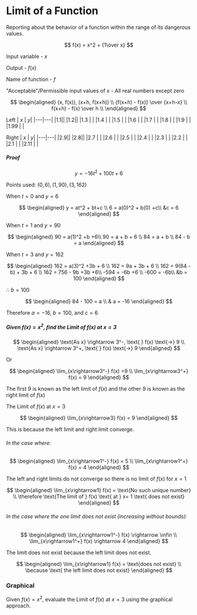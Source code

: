 # Limit of a Function

Reporting about the behavior of a function within the range of its dangerous values.

$$
f(x) = x^2 + {1\over x}
$$

Input variable - $x$

Output - $f(x)$

Name of function - $f$

"Acceptable"/Permissible input values of x - All real numbers except zero

$$
\begin{aligned}
(x, f(x)), (x+h, f(x+h)) \\
{f(x+h) - f(x)} \over {x+h-x} \\
f(x+h) - f(x) \over h \\
\end{aligned}
$$

Left
| $x$ | $y$|
|---|---|
|1.1||
|1.2||
|1.3 | |
|1.4 | |
|1.5 | |
|1.6 | |
|1.7 | |
|1.8 | |
|1.9 | |
|1.99 | |

Right
| $x$ | $y$|
|---|---|
|2.9||
|2.8||
|2.7 | |
|2.6 | |
|2.5 | |
|2.4 | |
|2.3 | |
|2.2 | |
|2.1 | |
|2.11 | |

##### Proof

$$
y= -16t^2+100t+6
$$

Points used:
$(0,6),(1, 90),(3, 162)$

When $t=0$ and $y=6$

$$
\begin{aligned}
y = at^2 + bt+c \\
6 = a(0)^2 + b(0) +c\\
&c = 6
\end{aligned}
$$

When $t=1$ and $y=90$

$$
\begin{aligned}
90 = a(1)^2 +b +6\\
90 = a + b + 6 \\
84 = a + b \\
84 - b = a
\end{aligned}
$$

When $t=3$ and $y=162$

$$
\begin{aligned}
162 = a(3)^2 +3b + 6 \\
162 = 9a + 3b + 6 \\
162 = 9(84 - b) + 3b + 6 \\
162 = 756 - 9b +3b +6\\
-594 = -6b +6 \\
-600 = -6b\\
&b = 100
\end{aligned}
$$

$\therefore$ $b = 100$

$$
\begin{aligned}
84 - 100 = a \\
& a = -16
\end{aligned}
$$

Therefore $a=-16$, $b=100$, and $c=6$

##### Given $f(x) = x^2$, find the Limit of $f(x)$ at $x=3$

$$
\begin{aligned}
\text{As x} \rightarrow 3^-, \text{ } f(x) \text{->} 9 \\
\text{As x} \rightarrow 3^+, \text{ } f(x) \text{->} 9
\end{aligned}
$$

Or

$$
\begin{aligned}
\lim_{x\rightarrow3^-} f(x) =9 \\
\lim_{x\rightarrow3^+} f(x) = 9
\end{aligned}
$$

The first $9$ is known as the left limit of $f(x)$ and the other $9$ is known as the right limit of $f(x)$

The Limit of $f(x)$ at $x=3$

$$
\begin{aligned}
\lim_{x\rightarrow3} f(x) = 9
\end{aligned}
$$

This is because the left limit and right limit converge.

###### In the case where:

$$
\begin{aligned}
\lim_{x\rightarrow1^-} f(x) = 5 \\
\lim_{x\rightarrow1^+} f(x) = 4
\end{aligned}
$$

The left and right limits do not converge so there is no limit of $f(x)$ for $x = 1$

$$
\begin{aligned}
\lim_{x\rightarrow1} f(x) = \text{No such unique number} \\
\therefore \text{The limit of } f(x) \text{ at } x= 1 \text{ does not exist}
\end{aligned}
$$

###### In the case where the one limit does not exist (increasing without bounds):

$$
\begin{aligned}
\lim_{x\rightarrow1^-} f(x) \rightarrow \infin \\
\lim_{x\rightarrow1^+} f(x) \rightarrow 4
\end{aligned}
$$

The limit does not exist because the left limit does not exist.

$$
\begin{aligned}
\lim_{x\rightarrow1} f(x) = \text{does not exist} \\
\because \text{ the left limit does not exist}
\end{aligned}
$$

### Graphical

Given $f(x) = x^2$, evaluate the Limit of $f(x)$ at $x=3$ using the graphical approach.
